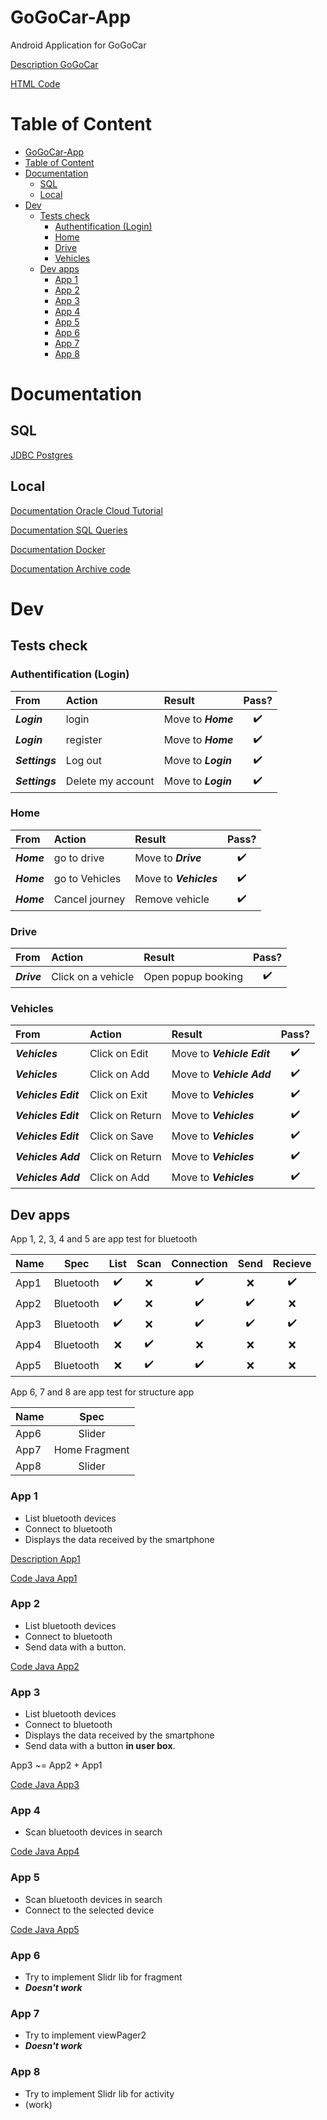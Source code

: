 # GoGoCar-App

Android Application for GoGoCar

[Description GoGoCar](./GoGoCar)

[HTML Code](./GoGoCar/app/src/main/assets/)

# Table of Content

- [GoGoCar-App](#gogocar-app)
- [Table of Content](#table-of-content)
- [Documentation](#documentation)
  - [SQL](#sql)
  - [Local](#local)
- [Dev](#dev)
  - [Tests check](#tests-check)
    - [Authentification (Login)](#authentification-login)
    - [Home](#home)
    - [Drive](#drive)
    - [Vehicles](#vehicles)
  - [Dev apps](#dev-apps)
    - [App 1](#app-1)
    - [App 2](#app-2)
    - [App 3](#app-3)
    - [App 4](#app-4)
    - [App 5](#app-5)
    - [App 6](#app-6)
    - [App 7](#app-7)
    - [App 8](#app-8)


# Documentation

## SQL

[JDBC Postgres](https://jdbc.postgresql.org/documentation)

## Local

[Documentation Oracle Cloud Tutorial](./doc/DOC_Oracle_Cloud.md)

[Documentation SQL Queries](./doc/DOC_SQL.md)

[Documentation Docker](./doc/DOC_Docker.md)

[Documentation Archive code](./doc/DOC_Code_Archive.md)


# Dev

## Tests check

### Authentification (Login)

| From           | Action            | Result              |       Pass?        |
| :------------- | :---------------- | :------------------ | :----------------: |
| ***Login***    | login             | Move to ***Home***  | :heavy_check_mark: |
| ***Login***    | register          | Move to ***Home***  | :heavy_check_mark: |
| ***Settings*** | Log out           | Move to ***Login*** | :heavy_check_mark: |
| ***Settings*** | Delete my account | Move to ***Login*** | :heavy_check_mark: |

### Home

| From       | Action         | Result                 |       Pass?        |
| :--------- | :------------- | :--------------------- | :----------------: |
| ***Home*** | go to drive    | Move to ***Drive***    | :heavy_check_mark: |
| ***Home*** | go to Vehicles | Move to ***Vehicles*** | :heavy_check_mark: |
| ***Home*** | Cancel journey | Remove vehicle         | :heavy_check_mark: |

### Drive

| From        | Action             | Result             |       Pass?        |
| :---------- | :----------------- | :----------------- | :----------------: |
| ***Drive*** | Click on a vehicle | Open popup booking | :heavy_check_mark: |


### Vehicles

| From                | Action          | Result                     |       Pass?        |
| :------------------ | :-------------- | :------------------------- | :----------------: |
| ***Vehicles***      | Click on Edit   | Move to ***Vehicle Edit*** | :heavy_check_mark: |
| ***Vehicles***      | Click on Add    | Move to ***Vehicle Add***  | :heavy_check_mark: |
| ***Vehicles Edit*** | Click on Exit   | Move to ***Vehicles***     | :heavy_check_mark: |
| ***Vehicles Edit*** | Click on Return | Move to ***Vehicles***     | :heavy_check_mark: |
| ***Vehicles Edit*** | Click on Save   | Move to ***Vehicles***     | :heavy_check_mark: |
| ***Vehicles Add***  | Click on Return | Move to ***Vehicles***     | :heavy_check_mark: |
| ***Vehicles Add***  | Click on Add    | Move to ***Vehicles***     | :heavy_check_mark: |

## Dev apps

App 1, 2, 3, 4 and 5 are app test for bluetooth 

| Name |   Spec    |        List        |        Scan        |     Connection     |        Send        |      Recieve       |
| :--- | :-------: | :----------------: | :----------------: | :----------------: | :----------------: | :----------------: |
| App1 | Bluetooth | :heavy_check_mark: |        :x:         | :heavy_check_mark: |        :x:         | :heavy_check_mark: |
| App2 | Bluetooth | :heavy_check_mark: |        :x:         | :heavy_check_mark: | :heavy_check_mark: |        :x:         |
| App3 | Bluetooth | :heavy_check_mark: |        :x:         | :heavy_check_mark: | :heavy_check_mark: | :heavy_check_mark: |
| App4 | Bluetooth |        :x:         | :heavy_check_mark: |        :x:         |        :x:         |        :x:         |
| App5 | Bluetooth |        :x:         | :heavy_check_mark: | :heavy_check_mark: |        :x:         |        :x:         |

App 6, 7 and 8 are app test for structure app

| Name |     Spec      |
| :--- | :-----------: |
| App6 |    Slider     |
| App7 | Home Fragment |
| App8 |    Slider     |

### App 1

* List bluetooth devices
* Connect to bluetooth
* Displays the data received by the smartphone

[Description App1](./dev/App1)

[Code Java App1](./dev/App1/app/src/main/java/com/example/app1/)

### App 2

* List bluetooth devices
* Connect to bluetooth
* Send data with a button.

[Code Java App2](./dev/App2/app/src/main/java/com/example/app2/)

### App 3

* List bluetooth devices
* Connect to bluetooth
* Displays the data received by the smartphone
* Send data with a button **in user box**.

App3 ~= App2 + App1

[Code Java App3](./dev/App3/app/src/main/java/com/example/app3/)

### App 4

* Scan bluetooth devices in search

[Code Java App4](./dev/App4/app/src/main/java/com/aristy/app4/)

### App 5

* Scan bluetooth devices in search
* Connect to the selected device

[Code Java App5](./dev/App5/app/src/main/java/com/aristy/app5)

### App 6

* Try to implement Slidr lib for fragment
* ***Doesn't work***

### App 7

* Try to implement viewPager2
* ***Doesn't work***

### App 8

* Try to implement Slidr lib for activity
* (work)